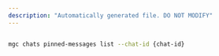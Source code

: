 ```yaml
---
description: "Automatically generated file. DO NOT MODIFY"
---
```


```bash

mgc chats pinned-messages list --chat-id {chat-id}

```